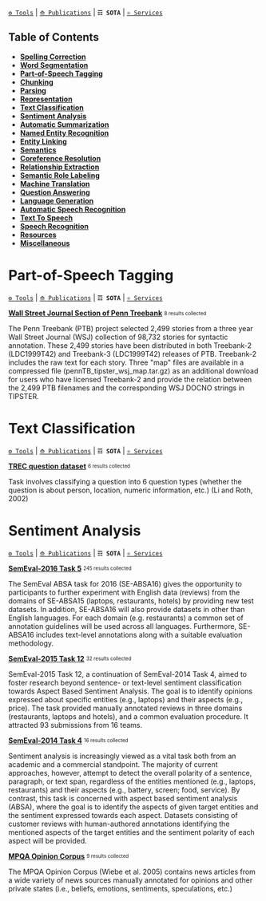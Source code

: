 [`⚙ Tools`](https://github.com/magizbox/underthesea/wiki/English-NLP-Tools) | [`⟰ Publications`](https://github.com/magizbox/underthesea/wiki/English-NLP-Publications) | **`☶ SOTA`** | [`⚛ Services`](https://github.com/magizbox/underthesea/wiki/English-NLP-Services)

## Table of Contents

* [**Spelling Correction**](#spelling-correction)
* [**Word Segmentation**](#word-segmentation)
* [**Part-of-Speech Tagging**](#part-of-speech-tagging)
* [**Chunking**](#chunking)
* [**Parsing**](#parsing)
* [**Representation**](#representation)
* [**Text Classification**](#text-classification)
* [**Sentiment Analysis**](#sentiment-analysis)
* [**Automatic Summarization**](#automatic-summarization)
* [**Named Entity Recognition**](#named-entity-recognition)
* [**Entity Linking**](#entity-linking)
* [**Semantics**](#semantics)
* [**Coreference Resolution**](#coreference-resolution)
* [**Relationship Extraction**](#relationship-extraction)
* [**Semantic Role Labeling**](#semantic-role-labeling)
* [**Machine Translation**](#machine-translation)
* [**Question Answering**](#question-answering)
* [**Language Generation**](#language-generation)
* [**Automatic Speech Recognition**](#automatic-speech-recognition)
* [**Text To Speech**](#text-to-speech)
* [**Speech Recognition**](#speech-recognition)
* [**Resources**](#resources)
* [**Miscellaneous**](#miscellaneous)

# Part-of-Speech Tagging

[`⚙ Tools`](https://github.com/magizbox/underthesea/wiki/English-NLP-Tools#part-of-speech-tagging) | [`⟰ Publications`](https://github.com/magizbox/underthesea/wiki/English-NLP-Publications#part-of-speech-tagging) | **`☶ SOTA`** | [`⚛ Services`](https://github.com/magizbox/underthesea/wiki/English-NLP-Services#part-of-speech-tagging)

**[Wall Street Journal Section of Penn Treebank](https://github.com/magizbox/underthesea/wiki/POS-Tagging-Task:-WSJ-PTB)** <sub><sup>8 results collected</sup></sub>

The Penn Treebank (PTB) project selected 2,499 stories from a three year Wall Street Journal (WSJ) collection of 98,732 stories for syntactic annotation. These 2,499 stories have been distributed in both Treebank-2 (LDC1999T42) and Treebank-3 (LDC1999T42) releases of PTB. Treebank-2 includes the raw text for each story. Three "map" files are available in a compressed file (pennTB_tipster_wsj_map.tar.gz) as an additional download for users who have licensed Treebank-2 and provide the relation between the 2,499 PTB filenames and the corresponding WSJ DOCNO strings in TIPSTER.

# Text Classification

[`⚙ Tools`](https://github.com/magizbox/underthesea/wiki/English-NLP-Tools#text-classification) | [`⟰ Publications`](https://github.com/magizbox/underthesea/wiki/English-NLP-Publications#text-classification) | **`☶ SOTA`** | [`⚛ Services`](https://github.com/magizbox/underthesea/wiki/English-NLP-Services#text-classification)

**[TREC question dataset](https://github.com/magizbox/underthesea/wiki/DATA-TREC)** <sub><sup>6 results collected</sup></sub>

Task involves classifying a question into 6 question types (whether the question is about person,
location, numeric information, etc.) (Li and Roth, 2002)

# Sentiment Analysis

[`⚙ Tools`](https://github.com/magizbox/underthesea/wiki/English-NLP-Tools#sentiment-analysis) | [`⟰ Publications`](https://github.com/magizbox/underthesea/wiki/English-NLP-Publications#sentiment-analysis) | **`☶ SOTA`** | [`⚛ Services`](https://github.com/magizbox/underthesea/wiki/English-NLP-Services#sentiment-analysis)


**[SemEval-2016 Task 5](https://github.com/magizbox/underthesea/wiki/SemEval-2016-Task-5)** <sub><sup>245 results collected</sup></sub>

The SemEval ABSA task for 2016 (SE-ABSA16) gives the opportunity to participants to further experiment with English data (reviews) from the domains of SE-ABSA15 (laptops, restaurants, hotels) by providing new test datasets. In addition, SE-ABSA16 will also provide datasets in other than English languages. For each domain (e.g. restaurants) a common set of annotation guidelines will be used across all languages. Furthermore, SE-ABSA16 includes text-level annotations along with a suitable evaluation methodology.

**[SemEval-2015 Task 12](https://github.com/magizbox/underthesea/wiki/SemEval-2015-Task-12)** <sub><sup>32 results collected</sup></sub>

SemEval-2015 Task 12, a continuation of SemEval-2014 Task 4, aimed to foster research beyond sentence- or text-level sentiment classification towards Aspect Based Sentiment Analysis. The goal is to identify opinions expressed about specific entities (e.g., laptops) and their aspects (e.g., price). The task provided manually annotated reviews
in three domains (restaurants, laptops and hotels), and a common evaluation procedure. It attracted 93 submissions from 16 teams.

**[SemEval-2014 Task 4](https://github.com/magizbox/underthesea/wiki/SemEval-2014-Task-4)** <sub><sup>16 results collected</sup></sub>

Sentiment analysis is increasingly viewed as a vital task both from an academic and a commercial standpoint. The majority of current approaches, however, attempt to detect the overall polarity of a sentence, paragraph, or text span, regardless of the entities mentioned (e.g., laptops, restaurants) and their aspects (e.g., battery, screen; food, service). By contrast, this task is concerned with aspect based sentiment analysis (ABSA), where the goal is to identify the aspects of given target entities and the sentiment expressed towards each aspect. Datasets consisting of customer reviews with human-authored annotations identifying the mentioned aspects of the target entities and the sentiment polarity of each aspect will be provided.

**[MPQA Opinion Corpus](https://github.com/magizbox/underthesea/wiki/DATA-MPQA)** <sub><sup>9 results collected</sup></sub>

The MPQA Opinion Corpus (Wiebe et al. 2005) contains news articles from a wide variety of news sources manually annotated for opinions and other private states (i.e., beliefs, emotions, sentiments, speculations, etc.)